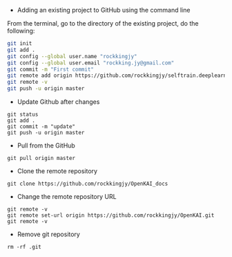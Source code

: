 - Adding an existing project to GitHub using the command line

From the terminal, go to the directory of the existing project, do the following:
```sh
git init
git add .
git config --global user.name "rockkingjy"
git config --global user.email "rockking.jy@gmail.com"
git commit -m "First commit"
git remote add origin https://github.com/rockkingjy/selftrain.deeplearning.git
git remote -v
git push -u origin master
```
- Update Github after changes
```
git status
git add .
git commit -m "update"
git push -u origin master
```
- Pull from the GitHub
```
git pull origin master
```
- Clone the remote repository
```
git clone https://github.com/rockkingjy/OpenKAI_docs
```
- Change the remote repository URL
```
git remote -v
git remote set-url origin https://github.com/rockkingjy/OpenKAI.git
git remote -v
```
- Remove git repository
```
rm -rf .git
```
